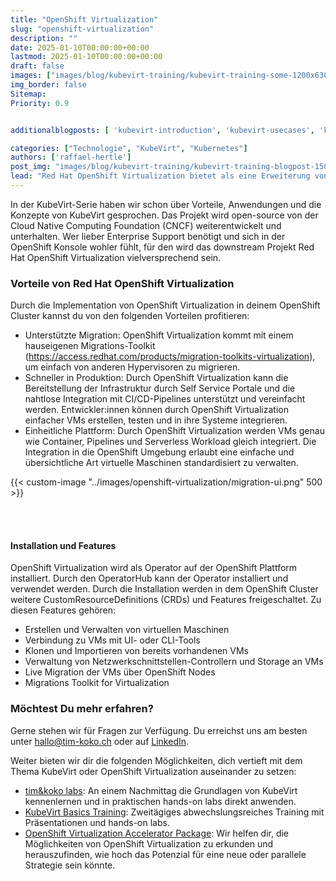 ```yaml
---
title: "OpenShift Virtualization"
slug: "openshift-virtualization"
description: ""
date: 2025-01-10T00:00:00+00:00
lastmod: 2025-01-10T00:00:00+00:00
draft: false
images: ["images/blog/kubevirt-training/kubevirt-training-some-1200x630.png"]
img_border: false
Sitemap:
Priority: 0.9


additionalblogposts: [ 'kubevirt-introduction', 'kubevirt-usecases', 'kubevirt-training' ]

categories: ["Technologie", "KubeVirt", "Kubernetes"]
authors: ['raffael-hertle']
post_img: "images/blog/kubevirt-training/kubevirt-training-blogpost-1500x1000.png"
lead: "Red Hat OpenShift Virtualization bietet als eine Erweiterung von Red Hat OpenShift eine Möglichkeit, virtuelle Maschinen einfach und effizient in ihr bestehendes Umfeld standardisiert zu integrieren. Es erlaubt, die traditionellen Virtualisierungslösungen und die Cloud Native Welt zu einer zuverlässigen, konsistenten und standardisierten Hybrid Cloud Anwendungsplattform zusammenzuführen."
---
```



In der KubeVirt-Serie haben wir schon über Vorteile, Anwendungen und die Konzepte von KubeVirt gesprochen. Das Projekt wird open-source von der Cloud Native Computing Foundation (CNCF) weiterentwickelt und unterhalten. Wer lieber Enterprise Support benötigt und sich in der OpenShift Konsole wohler fühlt, für den wird das downstream Projekt Red Hat OpenShift Virtualization vielversprechend sein.

### Vorteile von Red Hat OpenShift Virtualization

Durch die Implementation von OpenShift Virtualization in deinem OpenShift Cluster kannst du von den folgenden Vorteilen profitieren:

* Unterstützte Migration: OpenShift Virtualization kommt mit einem hauseigenen Migrations-Toolkit (https://access.redhat.com/products/migration-toolkits-virtualization), um einfach von anderen Hypervisoren zu migrieren.
* Schneller in Produktion: Durch OpenShift Virtualization kann die Bereitstellung der Infrastruktur durch Self Service Portale und die nahtlose Integration mit CI/CD-Pipelines unterstützt und vereinfacht werden. Entwickler:innen können durch OpenShift Virtualization einfacher VMs erstellen, testen und in ihre Systeme integrieren.
* Einheitliche Plattform: Durch OpenShift Virtualization werden VMs genau wie Container, Pipelines und Serverless Workload gleich integriert. Die Integration in die OpenShift Umgebung erlaubt eine einfache und übersichtliche Art virtuelle Maschinen standardisiert zu verwalten.

{{< custom-image "../images/openshift-virtualization/migration-ui.png" 500 >}}

<br/><br/>

#### Installation und Features

OpenShift Virtualization wird als Operator auf der OpenShift Plattform installiert. Durch den OperatorHub kann der Operator installiert und verwendet werden. Durch die Installation werden in dem OpenShift Cluster weitere CustomResourceDefinitions (CRDs) und Features freigeschaltet.
Zu diesen Features gehören:

* Erstellen und Verwalten von virtuellen Maschinen
* Verbindung zu VMs mit UI- oder CLI-Tools
* Klonen und Importieren von bereits vorhandenen VMs
* Verwaltung von Netzwerkschnittstellen-Controllern und Storage an VMs
* Live Migration der VMs über OpenShift Nodes
* Migrations Toolkit for Virtualization

### Möchtest Du mehr erfahren?

Gerne stehen wir für Fragen zur Verfügung. Du erreichst uns am besten unter [hallo@tim-koko.ch](mailto:hallo@tim-koko.ch)&nbsp;oder auf [LinkedIn](https://www.linkedin.com/company/tim-koko).

Weiter bieten wir dir die folgenden Möglichkeiten, dich vertieft mit dem Thema KubeVirt oder OpenShift Virtualization auseinander zu setzen:

* [tim&koko labs](https://tim-koko.ch/labs/): An einem Nachmittag die Grundlagen von KubeVirt kennenlernen und in praktischen hands-on labs direkt anwenden.
* [KubeVirt Basics Training](https://acend.ch/trainings/kubevirt/): Zweitägiges abwechslungsreiches Training mit Präsentationen und hands-on labs.
* [OpenShift Virtualization Accelerator Package](https://tim-koko.ch/services/openshift-virtualization-accelerator/): Wir helfen dir, die Möglichkeiten von OpenShift Virtualization zu erkunden und herauszufinden, wie hoch das Potenzial für eine neue oder parallele Strategie sein
  könnte.
